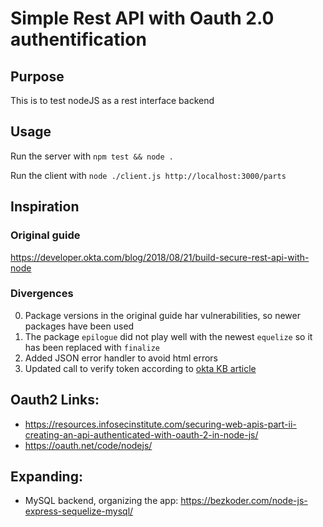 # Simple Rest API with Oauth 2.0 authentification

## Purpose
This is to test nodeJS as a rest interface backend

## Usage
Run the server with `npm test && node .`

Run the client with `node ./client.js http://localhost:3000/parts`

## Inspiration
### Original guide
https://developer.okta.com/blog/2018/08/21/build-secure-rest-api-with-node

### Divergences
0. Package versions in the original guide har vulnerabilities, so newer packages have been used
1. The package `epilogue` did not play well with the newest `equelize` so it has been replaced with `finalize`
2. Added JSON error handler to avoid  html errors
3. Updated call to verify token according to [okta KB article](https://support.okta.com/help/s/question/0D51Y00008cfYaB/error-expected-audience-is-required?language=en_US)

## Oauth2 Links:
* https://resources.infosecinstitute.com/securing-web-apis-part-ii-creating-an-api-authenticated-with-oauth-2-in-node-js/
* https://oauth.net/code/nodejs/

## Expanding:
* MySQL backend, organizing the app: https://bezkoder.com/node-js-express-sequelize-mysql/